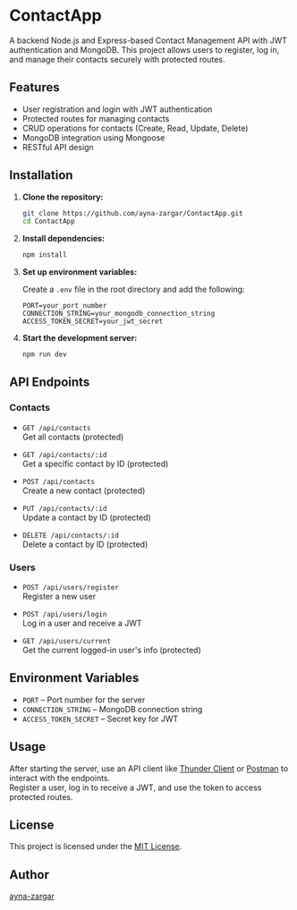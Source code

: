 # ContactApp

A backend Node.js and Express-based Contact Management API with JWT authentication and MongoDB. This project allows users to register, log in, and manage their contacts securely with protected routes.

## Features

- User registration and login with JWT authentication
- Protected routes for managing contacts
- CRUD operations for contacts (Create, Read, Update, Delete)
- MongoDB integration using Mongoose
- RESTful API design

## Installation

1. **Clone the repository:**
   ```bash
   git clone https://github.com/ayna-zargar/ContactApp.git
   cd ContactApp
   ```

2. **Install dependencies:**
   ```bash
   npm install
   ```

3. **Set up environment variables:**

   Create a `.env` file in the root directory and add the following:
   ```
   PORT=your_port_number
   CONNECTION_STRING=your_mongodb_connection_string
   ACCESS_TOKEN_SECRET=your_jwt_secret
   ```

4. **Start the development server:**
   ```bash
   npm run dev
   ```

## API Endpoints

### Contacts

- `GET /api/contacts`  
  Get all contacts (protected)

- `GET /api/contacts/:id`  
  Get a specific contact by ID (protected)

- `POST /api/contacts`  
  Create a new contact (protected)

- `PUT /api/contacts/:id`  
  Update a contact by ID (protected)

- `DELETE /api/contacts/:id`  
  Delete a contact by ID (protected)

### Users

- `POST /api/users/register`  
  Register a new user

- `POST /api/users/login`  
  Log in a user and receive a JWT

- `GET /api/users/current`  
  Get the current logged-in user's info (protected)

## Environment Variables

- `PORT` – Port number for the server
- `CONNECTION_STRING` – MongoDB connection string
- `ACCESS_TOKEN_SECRET` – Secret key for JWT

## Usage

After starting the server, use an API client like [Thunder Client](https://www.thunderclient.com/) or [Postman](https://www.postman.com/) to interact with the endpoints.  
Register a user, log in to receive a JWT, and use the token to access protected routes.

## License

This project is licensed under the [MIT License](LICENSE).

## Author

[ayna-zargar](https://github.com/ayna-zargar)
